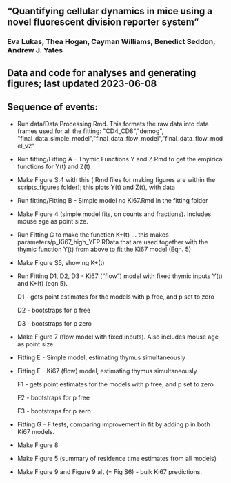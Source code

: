 
## “Quantifying cellular dynamics in mice using a novel fluorescent division reporter system”
### Eva Lukas, Thea Hogan, Cayman Williams, Benedict Seddon, Andrew J. Yates
## Data and code for analyses and generating figures; last updated 2023-06-08

## Sequence of events:

- Run data/Data Processing.Rmd. This formats the raw data into data frames used for all the fitting:
"CD4_CD8","demog", "final_data_simple_model","final_data_flow_model","final_data_flow_model_v2"

- Run fitting/Fitting A - Thymic Functions Y and Z.Rmd to get the empirical functions for Y(t) and Z(t)

- Make Figure S.4 with this (.Rmd files for making figures are within the scripts_figures folder); this plots Y(t) and Z(t), with data 

- Run fitting/Fitting B - Simple model no Ki67.Rmd in the fitting folder  

- Make Figure 4 (simple model fits, on counts and fractions). Includes mouse age as point size. 

- Run Fitting C to make the function K+(t) 
	… this makes parameters/p_Ki67_high_YFP.RData that are used together with the thymic function Y(t) from above to fit the Ki67 model (Eqn. 5)
- Make Figure S5, showing K+(t) 

- Run Fitting D1, D2, D3 - Ki67 (“flow”) model with fixed thymic inputs Y(t) and K+(t) (eqn 5).

	D1 - gets point estimates for the models with p free, and p set to zero
	
	D2 - bootstraps for p free
	
	D3 - bootstraps for p zero

- Make Figure 7 (flow model with fixed inputs). Also includes mouse age as point size.

- Fitting E - Simple model, estimating thymus simultaneously 

- Fitting F - Ki67 (flow) model, estimating thymus simultaneously
	
	F1 - gets point estimates for the models with p free, and p set to zero
	
	F2 - bootstraps for p free
	
	F3 - bootstraps for p zero

- Fitting G - F tests, comparing improvement in fit by adding p in both Ki67 models.

- Make Figure 8

- Make Figure 5 (summary of residence time estimates from all models)

- Make Figure 9 and Figure 9 alt (= Fig S6) - bulk Ki67 predictions.
